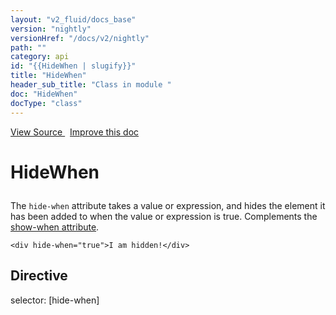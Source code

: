 ```yaml
---
layout: "v2_fluid/docs_base"
version: "nightly"
versionHref: "/docs/v2/nightly"
path: ""
category: api
id: "{{HideWhen | slugify}}"
title: "HideWhen"
header_sub_title: "Class in module "
doc: "HideWhen"
docType: "class"
---
```




<div class="improve-docs">
  <a href='http://github.com/driftyco/ionic2/tree/master/ionic/components/show-hide-when/show-hide-when.ts#L85'>
    View Source
  </a>
  &nbsp;
  <a href='http://github.com/driftyco/ionic2/edit/master/ionic/components/show-hide-when/show-hide-when.ts#L85'>
    Improve this doc
  </a>

  <!-- TODO(drewrygh, perrygovier): render this block in the correct location, markup identical to component docs -->

</div>




<h1 class="api-title">

  HideWhen



</h1>





<p>The <code>hide-when</code> attribute takes a value or expression, and hides the element it has been added to when
the value or expression is true. Complements the <a href="../ShowWhen">show-when attribute</a>.</p>





<pre><code class="lang-html">&lt;div hide-when=&quot;true&quot;&gt;I am hidden!&lt;/div&gt;
</code></pre>



<h2>Directive</h2>
  <span>selector: [hide-when]</span>






